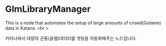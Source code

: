 # GlmLibraryManager

This is a node that automates the setup of large amounts of crowd(Golaem) data in Katana.
<br \>

카타나에서 대량의 군중(골렘)데이터를 셋팅을 자동화해주는 노드입니다.
